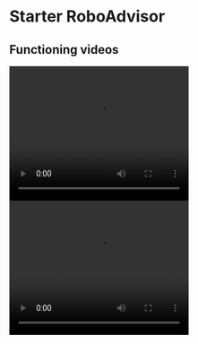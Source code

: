 # Starter RoboAdvisor 

## Functioning videos
<video width="320" height="240" controls>
  <source src="[video.mov](https://github.com/blackrainz/chatterbox/blob/main/Videos/Bot1.mp4)" type="video/mp4">
</video>
<video width="320" height="240" controls>
  <source src="[video.mov](https://github.com/blackrainz/chatterbox/blob/main/Videos/Bot2.mp4)" type="video/mp4">
</video>
